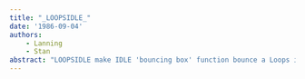 ```yaml
---
title: "_LOOPSIDLE_"
date: '1986-09-04'
authors: 
    - Lanning
    - Stan
abstract: "LOOPSIDLE make IDLE 'bouncing box' function bounce a Loops icon about about the screen."
---
```


